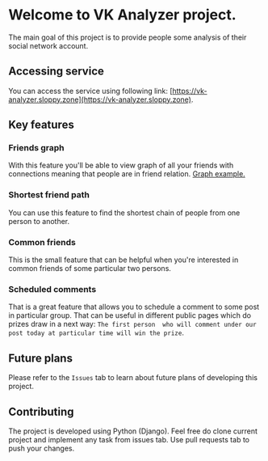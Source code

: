 # Welcome to VK Analyzer project.
The main goal of this project is to provide 
people some analysis of their social network account.


## Accessing service

You can access the service using following link: [https://vk-analyzer.sloppy.zone](https://vk-analyzer.sloppy.zone). 


## Key features

### Friends graph
With this feature you'll be able to view graph of all your 
friends with connections meaning that people are in friend relation.
[Graph example.](https://github.com/Fly-Style/VK-analyser/blob/master/vkapp/static/vkapp/graph_pictures/graph_for_id_43776282.png)

### Shortest friend path
You can use this feature to find the shortest chain of people
from one person to another.

### Common friends
This is the small feature that can be helpful when you're
interested in common friends of some particular two persons.

### Scheduled comments
That is a great feature that allows you to schedule a comment
to some post in particular group. That can be useful in different
 public pages which do prizes draw in a next way: `The first person 
 who will comment under our post today at particular time will win the prize`.
 

## Future plans
Please refer to the `Issues` tab to learn about future plans of developing this project.

## Contributing

The project is developed using Python (Django). 
Feel free do clone current project and implement any task from issues tab. 
Use pull requests tab to push your changes.


